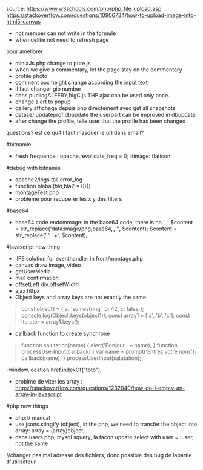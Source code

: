 
source:
https://www.w3schools.com/php/php_file_upload.asp
https://stackoverflow.com/questions/10906734/how-to-upload-image-into-html5-canvas


- not member can not write in the formule
- when delike not need to refresh page



pour ameliorer
- miniaJs.php change to pure js
- when we give a commentary, let the page stay on the commentary
- profile photo
- comment box height change according the input text
- il faut changer gib number 
- dans publicgALEERY,bigC.js THE ajax can be used only once.
- change alert to popup
- gallery affichage depuis php directement avec get all snapshots 
- datase/ updateprof dbupdate the userpart can be improved in dbupdate
- after change the profile, telle user that the profile has been changed

questions?
est ce qu4il faut masquer le url dans email?

#bitnamie
- fresh frequence : opache.revalidate_freq = 0;
#image:
flaticon

#debug with bitnamie
- apache2/logs 
    tail error_log
- function blabal($bla,$bla2 = 0){}
- montageTest.php
- probleme pour recuperer les x y des filters

#base64
- base64 code endommage: 
in the base64 code, there is no ' '.
$content = str_replace('data:image/png;base64,', '', $content);
$content = str_replace(' ', '+', $content);

#javascript new thing
- IIFE solution for eventhandler in front/montage.php
- canvas draw image, video
- getUserMedia
- mail confirmation
- offsetLeft div.offsetWidth
- ajax httpx
- Object keys and array keys are not exactly the same
> const object1 = {
    a: 'somestring',
    b: 42,
    c: false
    };
    console.log(Object.keys(object1));
> const array1 = ['a', 'b', 'c'];
    const iterator = array1.keys();
- callback function to create synchrone
> function salutation(name) {
    alert('Bonjour ' + name);
    }
    function processUserInput(callback) {
        var name = prompt('Entrez votre nom.');
        callback(name);
    }
    processUserInput(salutation);

-window.location.href.indexOf("toto");
- problme de viter les array : https://stackoverflow.com/questions/1232040/how-do-i-empty-an-array-in-javascript

#php new things
- php:// manual
- use jsons.stingify (object), in the php, we need to transfer the object into array: array = (array)object;
- dans users.php, mysql squery, la facon update,select with user = :user, not the same



//changer pas mal adresse des fichiers, donc possible des bug de lapartie d'utilisateur

